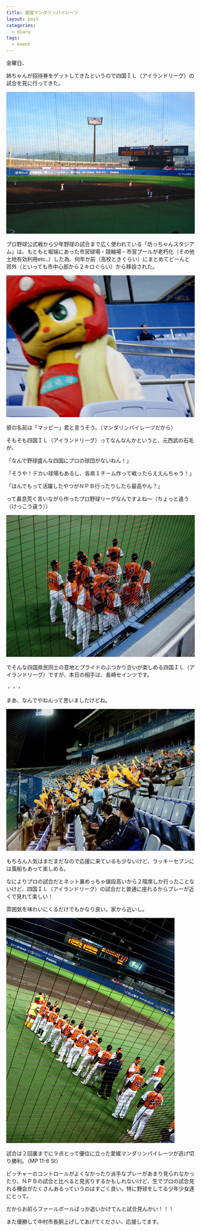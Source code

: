 ```yaml
---
title: 愛媛マンダリンパイレーツ
layout: post
categories:
  - diary
tags:
  - event
---
```


金曜日、

姉ちゃんが招待券をゲットしてきたというので四国ＩＬ（アイランドリーグ）の試合を見に行ってきた。

![坊ちゃんスタジアムその１][1]

プロ野球公式戦から少年野球の試合まで広く使われている「坊っちゃんスタジアム」は、もともと堀端にあった市営球場・競輪場・市営プールが老朽化（その他土地有効利用etc..）した為、何年か前（高校ときぐらい）にまとめてどーんと郊外（といっても市中心部から２キロぐらい）から移設された。

![愛媛マンダリンパイレーツキャラクターのマッピー][2]

彼の名前は「マッピー」君と言うそう。（マンダリンパイレーツだから）

そもそも四国ＩＬ（アイランドリーグ）ってなんなんかというと、元西武の石毛が、

「なんで野球盛んな四国にプロの球団がないねん！」

「そうや！デカい球場もあるし、各県１チーム作って戦ったらええんちゃう！」

「ほんでもって活躍したやつがＮＰＢ行ったりしたら最高やん？」

って鼻息荒く言いながら作ったプロ野球リーグなんですよね～（ちょっと違う（けっこう違う））

![マンダリンパイレーツ円陣][3]

でそんな四国県民同士の意地とプライドのぶつかり合いが楽しめる四国ＩＬ（アイランドリーグ）ですが、本日の相手は、長崎セインツです。

・・・

まあ、なんでやねんって思いましたけどね。

![愛媛マンダリンパイレーツの試合の観客][4]

もちろん人気はまだまだなので応援に来ているも少ないけど、ラッキーセブンには風船もあって楽しめる。

なによりプロの試合だとネット裏めっちゃ値段高いから２階席しか行ったことないけど、四国ＩＬ（アイランドリーグ）の試合だと普通に座れるからプレーが近くで見れて楽しい！

雰囲気を味わいにくるだけでもかなり良い。家から近いし。

![愛媛マンダリンパイレーツ勝利][5]

試合は２回裏までに９点とって優位に立った愛媛マンダリンパイレーツが逃げ切り勝利。（MP 11-6 St）

ピッチャーのコントロールがよくなかったり派手なプレーがあまり見られなかったり、ＮＰＢの試合と比べると見劣りするかもしれないけど、生でプロの試合見れる機会がたくさんあるっていうのはすごく良い。特に野球をしてる少年少女達にとって。

だからお前らファールボールばっか追いかけてんと試合見んかい！！！

また優勝して中村市長胴上げしてあげてください、応援してます。


 [1]: /img/uploads/2010/05/ehime-mandarin-pirates-1.jpg
 [2]: /img/uploads/2010/05/ehime-mandarin-pirates-2.jpg
 [3]: /img/uploads/2010/05/ehime-mandarin-pirates-3.jpg
 [4]: /img/uploads/2010/05/ehime-mandarin-pirates-4.jpg
 [5]: /img/uploads/2010/05/ehime-mandarin-pirates-5.jpg

